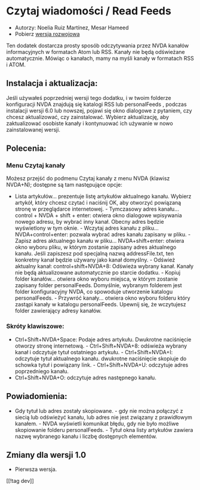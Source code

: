 # Czytaj wiadomości / Read Feeds #

* Autorzy: Noelia Ruiz Martínez, Mesar Hameed
* Pobierz [wersja rozwojowa][1]

Ten dodatek dostarcza prosty sposób odczytywania przez NVDA kanałów
informacyjnych w formatach Atom lub RSS.  Kanały nie będą odświeżane
automatycznie.  Mówiąc o kanałach, mamy na myśli kanały w formatach RSS i
ATOM.

## Instalacja i aktualizacja: ##

Jeśli używałeś poprzedniej wersji tego dodatku, i w twoim folderze
konfiguracji NVDA znajdują się katalogi RSS lub personalFeeds , podczas
instalacji wersji 6.0 lub nowszej, pojawi się okno dialogowe z pytaniem, czy
chcesz aktualizować, czy zainstalować.  Wybierz aktualizację, aby
zaktualizować osobiste kanały i kontynuować ich używanie w nowo
zainstalowanej wersji.

## Polecenia: ##

### Menu Czytaj kanały ###

Możesz przejść do podmenu Czytaj kanały z menu NVDA (klawisz NVDA+N);
dostępne są tam następujące opcje:

- Lista artykułów...  prezentuje listę artykułów aktualnego kanału. Wybierz
artykół, który chcesz czytać i naciśnij OK, aby otworzyć powiązaną stronę w
przeglądarce internetowej.  - Tymczasowy adres kanału... control + NVDA +
shift + enter: otwiera okno dialogowe wpisywania nowego adresu, by wybrać
inny kanał. Obecny adres będzie wyświetlony w tym oknie.  - Wczytaj adres
kanału z pliku... NVDA+control+enter: pozwala wybrać adres kanału zapisany w
pliku.  - Zapisz adres aktualnego kanału w pliku... NVDA+shift+enter:
otwiera okno wyboru pliku, w którym zostanie zapisany adres aktualnego
kanału.  Jeśli zapiszesz pod specjalną nazwą addressFile.txt, ten konkretny
kanał będzie używany jako kanał domyślny.  - Odśwież aktualny kanał:
control+shift+NVDA+8: Odświeża wybrany kanał. Kanały nie będą aktualizowane
automatycznie po starcie dodatku.  - Kopiuj folder kanałów...  otwiera okno
wyboru miejsca, w którym zostanie zapisany folder personalFeeds. Domyślnie,
wybranym folderem jest folder konfiguracyjny NVDA, co spowoduje utworzenie
katalogu personalFeeds.  - Przywróć kanały...  otwiera okno wyboru folderu
który zastąpi kanały w katalogu personalFeeds. Upewnij się, że wczytujesz
folder zawierający adresy kanałów.

### Skróty klawiszowe: ###

- Ctrl+Shift+NVDA+Space: Podaje adres artykułu. Dwukrotne naciśnięcie
otworzy stronę internetową.  - Ctrl+Shift+NVDA+8: odświeża wybrany kanał i
odczytuje tytuł ostatniego artykułu.  - Ctrl+Shift+NVDA+I: odczytuje tytuł
aktualnego kanału. dwukrotne naciśnięcie skopiuje do schowka tytuł i
powiązany link.  - Ctrl+Shift+NVDA+U: odczytuje adres poprzedniego kanału.
- Ctrl+Shift+NVDA+O: odczytuje adres następnego kanału.

## Powiadomienia: ##

- Gdy tytuł lub adres zostały skopiowane.  - gdy nie można połączyć z siecią
lub odświeżyć kanału, lub adres nie jest związany z prawidłowym kanałem.  -
NVDA wyświetli komunikat błędu, gdy nie było możliwe skopiowanie folderu
personalFeeds.  - Tytuł okna listy artykułów zawiera nazwę wybranego kanału
i liczbę dostępnych elementów.

## Zmiany dla wersji 1.0 ##
*	 Pierwsza wersja.

[[!tag dev]]

[1]: http://addons.nvda-project.org/files/get.php?file=rf-dev

[2]: http://addons.nvda-project.org/files/get.php?file=rf

